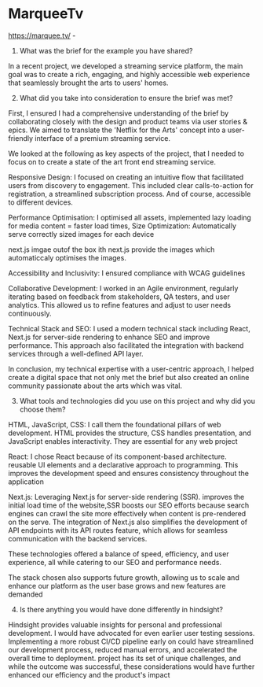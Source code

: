 # MarqueeTv

https://marquee.tv/ - 

1. What was the brief for the example you have shared?

In a recent project, we developed a streaming service platform, the main goal was to create a rich, engaging, and highly accessible web experience that seamlessly brought the arts to users' homes.

2. What did you take into consideration to ensure the brief was met?

First, I ensured I had a comprehensive understanding of the brief by collaborating closely with the design and product teams via user stories & epics. We aimed to translate the 'Netflix for the Arts' concept into a user-friendly interface of a premium streaming service.

We looked at the following as key aspects of the project, that I needed to focus on to create a state of the art front end streaming service.

Responsive Design: I focused on creating an intuitive flow that facilitated users from discovery to engagement. This included clear calls-to-action for registration, a streamlined subscription process. And of course, accessible to different devices.

Performance Optimisation: I optimised all assets, implemented lazy loading for media content = faster load times, Size Optimization: Automatically serve correctly sized images for each device

next.js imgae outof the box ith next.js provide the images which automaticcaly optimises the images.

Accessibility and Inclusivity: I ensured compliance with WCAG guidelines

Collaborative Development: I worked in an Agile environment, regularly iterating based on feedback from stakeholders, QA testers, and user analytics. This allowed us to refine features and adjust to user needs continuously.

Technical Stack and SEO:
I used a modern technical stack including React, Next.js for server-side rendering to enhance SEO and improve performance. This approach also facilitated the integration with backend services through a well-defined API layer.

In conclusion, my technical expertise with a user-centric approach, I helped create a digital space that not only met the brief but also created an online community passionate about the arts which was vital.

3. What tools and technologies did you use on this project and why did you choose them?

HTML, JavaScript, CSS: I call them the foundational pillars of web development. HTML provides the structure, CSS handles presentation, and JavaScript enables interactivity. They are essential for any web project

React: I chose React because of its component-based architecture. reusable UI elements and a declarative approach to programming. This improves the development speed and ensures consistency throughout the application

Next.js: Leveraging Next.js for server-side rendering (SSR). improves the initial load time of the website,SSR boosts our SEO efforts because search engines can crawl the site more effectively when content is pre-rendered on the serve. The integration of Next.js also simplifies the development of API endpoints with its API routes feature, which allows for seamless communication with the backend services.

These technologies offered a balance of speed, efficiency, and user experience, all while catering to our SEO and performance needs.

The stack chosen also supports future growth, allowing us to scale and enhance our platform as the user base grows and new features are demanded

4. Is there anything you would have done differently in hindsight?

Hindsight provides valuable insights for personal and professional development. I would have advocated for even earlier user testing sessions. Implementing a more robust CI/CD pipeline early on could have streamlined our development process, reduced manual errors, and accelerated the overall time to deployment. project has its set of unique challenges, and while the outcome was successful, these considerations would have further enhanced our efficiency and the product's impact
